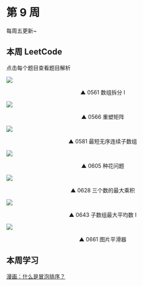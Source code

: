 # 第 9 周 <Badge text="已发布" type="warn"/>

每周五更新~



## 本周 LeetCode

点击每个题目查看题目解析

[![](https://w3fun-1253290453.cos.ap-chengdu.myqcloud.com/cattle/solution/easy/0561-array-partition-i.png)](/solution/easy/0561-array-partition-i.html)

<div style="text-align: center">▲ 0561 数组拆分 I</div>


[![](https://w3fun-1253290453.cos.ap-chengdu.myqcloud.com/cattle/solution/easy/0566-reshape-the-matrix.png)](/solution/easy/0566-reshape-the-matrix.html)

<div style="text-align: center">▲ 0566 重塑矩阵</div>


[![](https://w3fun-1253290453.cos.ap-chengdu.myqcloud.com/cattle/solution/easy/0581-shortest-unsorted-continuous-subarray.png)](/solution/easy/0581-shortest-unsorted-continuous-subarray.html)

<div style="text-align: center">▲ 0581 最短无序连续子数组</div>


[![](https://w3fun-1253290453.cos.ap-chengdu.myqcloud.com/cattle/solution/easy/0605-can-place-flowers.png)](/solution/easy/0605-can-place-flowers.html)

<div style="text-align: center">▲ 0605 种花问题</div>


[![](https://w3fun-1253290453.cos.ap-chengdu.myqcloud.com/cattle/solution/easy/0628-maximum-product-of-three-numbers.png)](/solution/easy/0628-maximum-product-of-three-numbers.html)

<div style="text-align: center">▲ 0628 三个数的最大乘积</div>


[![](https://w3fun-1253290453.cos.ap-chengdu.myqcloud.com/cattle/solution/easy/0643-maximum-average-subarray-i.png)](/solution/easy/0643-maximum-average-subarray-i.html)

<div style="text-align: center">▲ 0643 子数组最大平均数 I</div>


[![](https://w3fun-1253290453.cos.ap-chengdu.myqcloud.com/cattle/solution/easy/0661-image-smoother.png)](/solution/easy/0661-image-smoother.html)

<div style="text-align: center">▲ 0661 图片平滑器​</div>



## 本周学习

[漫画：什么是冒泡排序？](https://juejin.im/post/5bbc7c6de51d450e5c47a26c)
